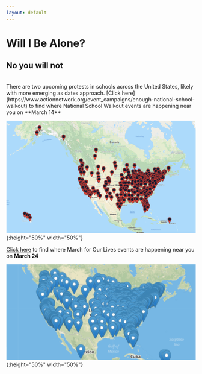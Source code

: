 ```yaml
---
layout: default
---
```


Will I Be Alone?
=================
## No you will not
<br>
There are two upcoming protests in schools across the United States, likely with more emerging as dates approach. 
[Click here](https://www.actionnetwork.org/event_campaigns/enough-national-school-walkout) to find where National School Walkout events are happening near you on **March 14**

![alt text](/images/will-i-be-alone-map-1.png){:height="50%" width="50%"}

[Click here](https://event.marchforourlives.com/event/march-our-lives-events/search/) to find where March for Our Lives events are happening near you on **March 24**

![alt text](/images/will-i-be-alone-map-2.png){:height="50%" width="50%"}

